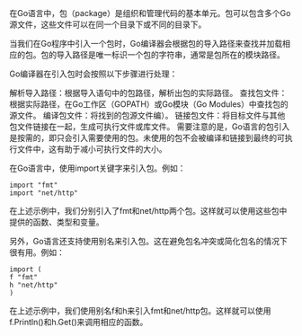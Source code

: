 在Go语言中，包（package）是组织和管理代码的基本单元。包可以包含多个Go源文件，这些文件可以在同一个目录下或不同的目录下。

当我们在Go程序中引入一个包时，Go编译器会根据包的导入路径来查找并加载相应的包。包的导入路径是唯一标识一个包的字符串，通常是包所在的模块路径。

Go编译器在引入包时会按照以下步骤进行处理：

解析导入路径：根据导入语句中的包路径，解析出包的实际路径。
查找包文件：根据实际路径，在Go工作区（GOPATH）或Go模块（Go Modules）中查找包的源文件。
编译包文件：将找到的包源文件编）。
链接包文件：将目标文件与其他包文件链接在一起，生成可执行文件或库文件。
需要注意的是，Go语言的包引入是按需的，即只会引入需要使用的包。未使用的包不会被编译和链接到最终的可执行文件中，这有助于减小可执行文件的大小。

在Go语言中，使用import关键字来引入包。例如：

```
import "fmt"
import "net/http"
```
在上述示例中，我们分别引入了fmt和net/http两个包。这样就可以使用这些包中提供的函数、类型和变量。

另外，Go语言还支持使用别名来引入包。这在避免包名冲突或简化包名的情况下很有用。例如：

```
import (
f "fmt"
h "net/http"
)
```
在上述示例中，我们使用别名f和h来引入fmt和net/http包。这样就可以使用f.Println()和h.Get()来调用相应的函数。